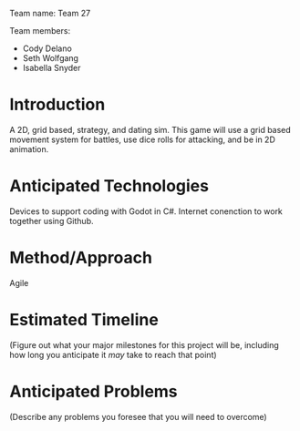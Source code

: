Team name:
Team 27

Team members:
* Cody Delano
* Seth Wolfgang
* Isabella Snyder


# Introduction

A 2D, grid based, strategy, and dating sim. This game will use a grid based movement system for battles, use dice rolls for attacking, and be in 2D animation. 

# Anticipated Technologies

Devices to support coding with Godot in C#.
Internet conenction to work together using Github.

# Method/Approach

Agile

# Estimated Timeline

(Figure out what your major milestones for this project will be, including how long you anticipate it *may* take to reach that point)

# Anticipated Problems

(Describe any problems you foresee that you will need to overcome)
